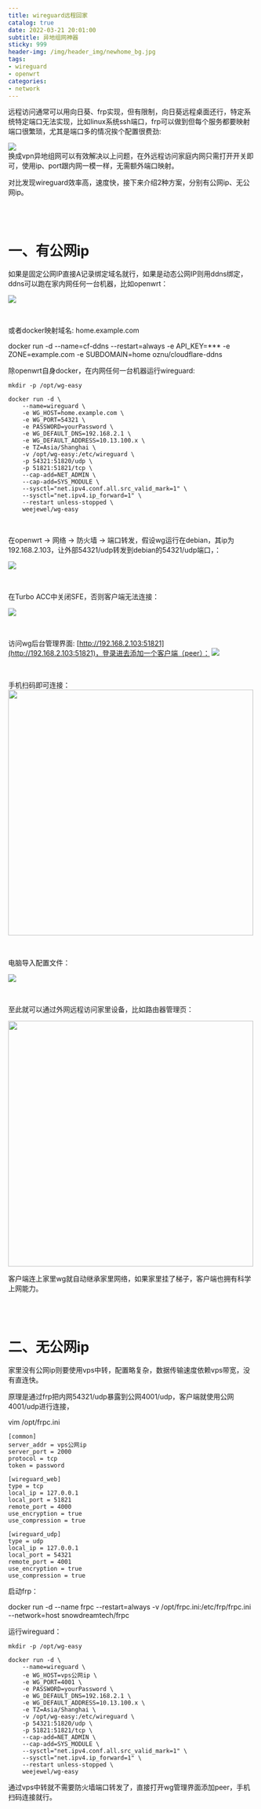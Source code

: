 ```yaml
---
title: wireguard远程回家
catalog: true
date: 2022-03-21 20:01:00
subtitle: 异地组网神器
sticky: 999
header-img: /img/header_img/newhome_bg.jpg
tags:
- wireguard
- openwrt
categories:
- network
---
```


远程访问通常可以用向日葵、frp实现，但有限制，向日葵远程桌面还行，特定系统特定端口无法实现，比如linux系统ssh端口，frp可以做到但每个服务都要映射端口很繁琐，尤其是端口多的情况挨个配置很费劲:

![](frp.png)
<br/>
换成vpn异地组网可以有效解决以上问题，在外远程访问家庭内网只需打开开关即可，使用ip、port跟内网一模一样，无需额外端口映射。

对比发现wireguard效率高，速度快，接下来介绍2种方案，分别有公网ip、无公网ip。

<br/>
<br/>

# 一、有公网ip

如果是固定公网IP直接A记录绑定域名就行，如果是动态公网IP则用ddns绑定，ddns可以跑在家内网任何一台机器，比如openwrt：

![](ddns.png)

<br/>

或者docker映射域名: home.example.com

docker run -d --name=cf-ddns --restart=always -e API_KEY=*** -e ZONE=example.com -e SUBDOMAIN=home oznu/cloudflare-ddns

除openwrt自身docker，在内网任何一台机器运行wireguard:

```
mkdir -p /opt/wg-easy

docker run -d \
    --name=wireguard \
    -e WG_HOST=home.example.com \
    -e WG_PORT=54321 \
    -e PASSWORD=yourPassword \
    -e WG_DEFAULT_DNS=192.168.2.1 \
    -e WG_DEFAULT_ADDRESS=10.13.100.x \
    -e TZ=Asia/Shanghai \
    -v /opt/wg-easy:/etc/wireguard \
    -p 54321:51820/udp \
    -p 51821:51821/tcp \
    --cap-add=NET_ADMIN \
    --cap-add=SYS_MODULE \
    --sysctl="net.ipv4.conf.all.src_valid_mark=1" \
    --sysctl="net.ipv4.ip_forward=1" \
    --restart unless-stopped \
    weejewel/wg-easy
```

<br/>

在openwrt -> 网络 -> 防火墙 -> 端口转发，假设wg运行在debian，其ip为192.168.2.103，让外部54321/udp转发到debian的54321/udp端口，：

![](port.png)

<br/>

在Turbo ACC中关闭SFE，否则客户端无法连接：

![](turboACC.png)

<br/>

访问wg后台管理界面: [http://192.168.2.103:51821](http://192.168.2.103:51821)，登录进去添加一个客户端（peer）：
![](wg.png)

<br/>

手机扫码即可连接：
<img src="wg_android.jpeg" width="500" />

<br/>

电脑导入配置文件：

![](wg_windows.jpg)

<br/>

至此就可以通过外网远程访问家里设备，比如路由器管理页：

<img src="openwrt.jpeg" width="500"/>

客户端连上家里wg就自动继承家里网络，如果家里挂了梯子，客户端也拥有科学上网能力。


<br/>
<br/>

# 二、无公网ip

家里没有公网ip则要使用vps中转，配置略复杂，数据传输速度依赖vps带宽，没有直连快。

原理是通过frp把内网54321/udp暴露到公网4001/udp，客户端就使用公网4001/udp进行连接，

vim /opt/frpc.ini
```
[common]
server_addr = vps公网ip
server_port = 2000
protocol = tcp
token = password

[wireguard_web]
type = tcp
local_ip = 127.0.0.1
local_port = 51821
remote_port = 4000
use_encryption = true
use_compression = true

[wireguard_udp]
type = udp
local_ip = 127.0.0.1
local_port = 54321
remote_port = 4001
use_encryption = true
use_compression = true

```

启动frp：

docker run -d --name frpc --restart=always -v /opt/frpc.ini:/etc/frp/frpc.ini --network=host snowdreamtech/frpc

运行wireguard：

```
mkdir -p /opt/wg-easy

docker run -d \
    --name=wireguard \
    -e WG_HOST=vps公网ip \
    -e WG_PORT=4001 \
    -e PASSWORD=yourPassword \
    -e WG_DEFAULT_DNS=192.168.2.1 \
    -e WG_DEFAULT_ADDRESS=10.13.100.x \
    -e TZ=Asia/Shanghai \
    -v /opt/wg-easy:/etc/wireguard \
    -p 54321:51820/udp \
    -p 51821:51821/tcp \
    --cap-add=NET_ADMIN \
    --cap-add=SYS_MODULE \
    --sysctl="net.ipv4.conf.all.src_valid_mark=1" \
    --sysctl="net.ipv4.ip_forward=1" \
    --restart unless-stopped \
    weejewel/wg-easy
```
通过vps中转就不需要防火墙端口转发了，直接打开wg管理界面添加peer，手机扫码连接就行。
